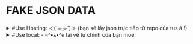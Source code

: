 # FAKE JSON DATA

</details>
<details lose="" align="left">
  <summary>  
  #Use Hosting: ＜(´⌯  ̫⌯`)＞ (bạn sẽ lấy json trực tiếp từ repo của tus á !)
  </summary>
  
Get json: [click here🐸](https://rudeusmsk.github.io/JsonServer_FakeAPI/JsonServer/db.json)
</details> 
<details lose="" align="left">
  <summary>
  #Use local: -⁠ ฅ^•ﻌ•^ฅ tải về tự chỉnh của bạn moe.
  </summary>
    ## How to use:
    1. download src code [here](https://github.com/rudeusMSK/JsonServer_FakeAPI/) or You can learn more [here](https://www.npmjs.com/package/json-server).
2. open terminal: pass it to JSON Server CLI :

``` JavaScript
npx json-server db.json
```
3. Open Browser:
If you see the following code:
``` JavaScript
JSON Server started on PORT :3000
Press CTRL-C to stop
Watching db.json...

( ˶ˆ ᗜ ˆ˵ )

Index:
http://localhost:3000/

Static files:
Serving ./public directory if it exists

Endpoints:
http://localhost:3000/Account
http://localhost:3000/Category
http://localhost:3000/SubCategory
http://localhost:3000/Product
http://localhost:3000/Favourite
```
Then open your browser and go to this address: `http://localhost:3000`

---

## How to disable:

terminal: `Ctrl` + `C`
</details> 

